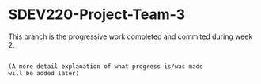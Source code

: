 # SDEV220-Project-Team-3
This branch is the progressive
work completed and commited 
during week 2. 

~~~~~~~~~~~~~~~~~~~~~~~~~~~~~~~~~~~~~~~~~~~~~~~~~~~~~~~~~~~~~

(A more detail explanation of what progress is/was made
will be added later)
